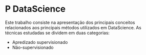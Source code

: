 # P DataScience
Este trabalho consiste na apresentação dos principais conceitos relacionados aos principais métodos utilizados em DataScience.
As técnicas estudadas se dividem em duas categorias:
  * Apredizado supervisionado
  * Não-supervisionado
